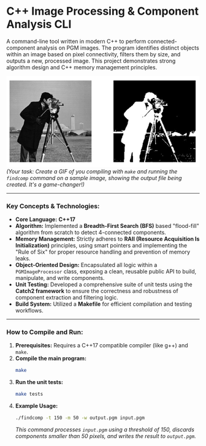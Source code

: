 # C++ Image Processing & Component Analysis CLI

A command-line tool written in modern C++ to perform connected-component analysis on PGM images. The program identifies distinct objects within an image based on pixel connectivity, filters them by size, and outputs a new, processed image. This project demonstrates strong algorithm design and C++ memory management principles.

![png of the tool running](image.png)
*(Your task: Create a GIF of you compiling with `make` and running the `findcomp` command on a sample image, showing the output file being created. It's a game-changer!)*

---

### Key Concepts & Technologies:
*   **Core Language:** **C++17**
*   **Algorithm:** Implemented a **Breadth-First Search (BFS)** based "flood-fill" algorithm from scratch to detect 4-connected components.
*   **Memory Management:** Strictly adheres to **RAII (Resource Acquisition Is Initialization)** principles, using smart pointers and implementing the "Rule of Six" for proper resource handling and prevention of memory leaks.
*   **Object-Oriented Design:** Encapsulated all logic within a `PGMImageProcessor` class, exposing a clean, reusable public API to build, manipulate, and write components.
*   **Unit Testing:** Developed a comprehensive suite of unit tests using the **Catch2 framework** to ensure the correctness and robustness of component extraction and filtering logic.
*   **Build System:** Utilized a **Makefile** for efficient compilation and testing workflows.

---

### How to Compile and Run:

1.  **Prerequisites:** Requires a C++17 compatible compiler (like g++) and `make`.
2.  **Compile the main program:**
    ```bash
    make
    ```
3.  **Run the unit tests:**
    ```bash
    make tests
    ```
4.  **Example Usage:**
    ```bash
    ./findcomp -t 150 -m 50 -w output.pgm input.pgm
    ```
    *This command processes `input.pgm` using a threshold of 150, discards components smaller than 50 pixels, and writes the result to `output.pgm`.*